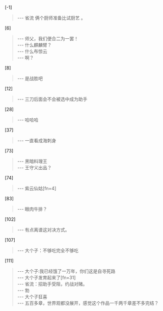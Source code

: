 
[-1] 
>--- 省流 俩个厨师准备比试厨艺 。<br>

[6] 
>--- 师父，我们便合二为一罢！<br>
>--- 什么麒麟臂？<br>
>--- 什么布惊云<br>
>--- 啊？<br>

[8] 
>--- 是战胜吧<br>

[12] 
>--- 三刀后面会不会被选中成为助手<br>

[28] 
>--- 哈哈哈<br>

[37] 
>--- 一直看成海刺身<br>

[73] 
>--- 黑暗料理王<br>
>--- 王守义出品？<br>

[74] 
>--- 紫云仙姑[fn=4]<br>

[83] 
>--- 眼肉牛排？<br>

[102] 
>--- 有点离谱这对决方式。<br>

[107] 
>--- 大个子：不够吃完全不够吃<br>

[111] 
>--- 大个子:我已经饿了一万年，你们这是自寻死路<br>
>--- 大个子发育起来了[fn=31]<br>
>--- 省流：招助手受阻，约战对赌。<br>
>--- 勃<br>
>--- 大个子狂喜<br>
>--- 五百多章，世界观都没展开，感觉这个作品一千两千章差不多完结？<br>

